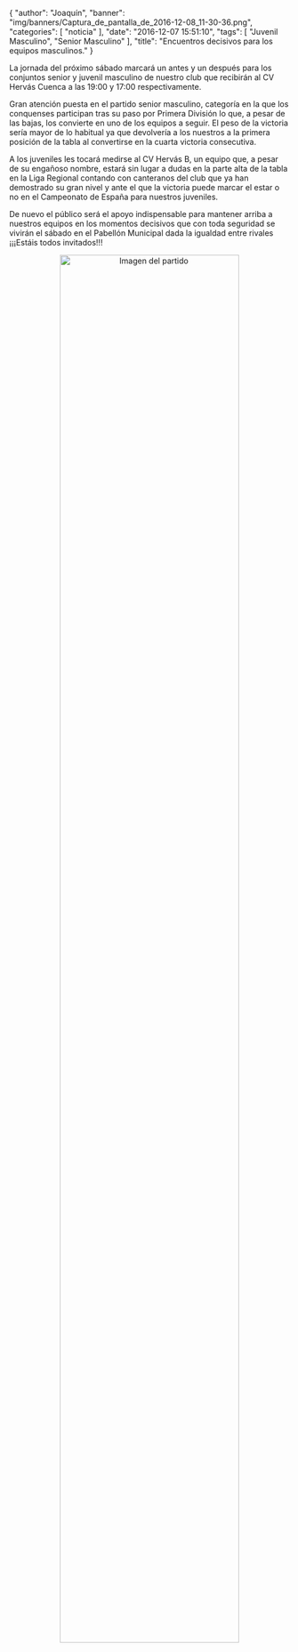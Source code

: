 {
  "author": "Joaquín", 
  "banner": "img/banners/Captura_de_pantalla_de_2016-12-08_11-30-36.png", 
  "categories": [
    "noticia"
  ], 
  "date": "2016-12-07 15:51:10", 
  "tags": [
    "Juvenil Masculino", 
    "Senior Masculino"
  ], 
  "title": "Encuentros decisivos para los equipos masculinos."
}

La jornada del próximo sábado marcará un antes y un después para los conjuntos senior y juvenil masculino de nuestro club que recibirán al CV Hervás Cuenca a las 19:00 y 17:00 respectivamente.

Gran atención puesta en el partido senior masculino, categoría en la que los conquenses participan tras su paso por Primera División lo que, a pesar de las bajas, los convierte en uno de los equipos a seguir. El peso de la victoria sería mayor de lo habitual ya que devolvería a los nuestros a la primera posición de la tabla al convertirse en la cuarta victoria consecutiva.

A los juveniles les tocará medirse al CV Hervás B, un equipo que, a pesar de su engañoso nombre, estará sin lugar a dudas en la parte alta de la tabla en la Liga Regional contando con canteranos del club que ya han demostrado su gran nivel y ante el que la victoria puede marcar el estar o no en el Campeonato de España para nuestros juveniles.

De nuevo el público será el apoyo indispensable para mantener arriba a nuestros equipos en los momentos decisivos que con toda seguridad se vivirán el sábado en el Pabellón Municipal dada la igualdad entre rivales ¡¡¡Estáis todos invitados!!!

<center>
<a target="_new" href="http://www.advmiguelturra.org/img/banners/Captura%20de%20pantalla%20de%202016-12-08%2011-30-36.png"> 
<img alt="Imagen del partido" width="80%" align="center" src="http://www.advmiguelturra.org/img/banners/Captura%20de%20pantalla%20de%202016-12-08%2011-30-36.png"/> </a> </center>

